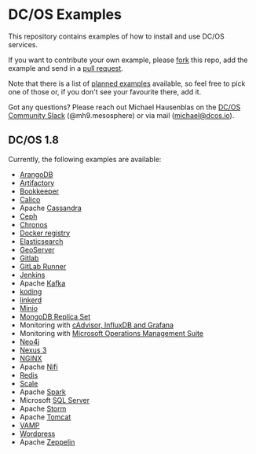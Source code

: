 # DC/OS Examples

This repository contains examples of how to install and use DC/OS services.

If you want to contribute your own example, please [fork](https://help.github.com/articles/fork-a-repo/) this repo, add the example and send in a [pull request](https://help.github.com/articles/about-pull-requests/).

Note that there is a list of [planned examples](https://dcosjira.atlassian.net/issues/?filter=11500) available, so feel free to pick one of those or, if you don't see your favourite there, add it.

Got any questions? Please reach out Michael Hausenblas on the [DC/OS Community Slack](http://chat.dcos.io) (@mh9.mesosphere) or via mail ([michael@dcos.io](mailto:michael@dcos.io)).

## DC/OS 1.8

Currently, the following examples are available:

- [ArangoDB](1.8/arangodb/)
- [Artifactory](1.8/artifactory/)
- [Bookkeeper](1.8/bookkeeper/)
- [Calico](1.8/calico/)
- Apache [Cassandra](1.8/cassandra/)
- [Ceph](1.8/ceph)
- [Chronos](1.8/chronos/)
- [Docker registry](1.8/registry/)
- [Elasticsearch](1.8/elasticsearch/)
- [GeoServer](1.8/geoserver/)
- [Gitlab](1.8/gitlab/)
- [GitLab Runner](1.8/gitlab-runner/)
- [Jenkins](1.8/jenkins/)
- Apache [Kafka](1.8/kafka/)
- [koding](1.8/koding/)
- [linkerd](1.8/linkerd/)
- [Minio](1.8/minio/)
- [MongoDB Replica Set](1.8/mongodb-replicaset/)
- Monitoring with [cAdvisor, InfluxDB and Grafana](1.8/cadvisor-influxdb-grafana)
- Monitoring with [Microsoft Operations Management Suite](1.8/msoms)
- [Neo4j](1.8/neo4j)
- [Nexus 3](1.8/nexus/)
- [NGINX](1.8/nginx/)
- Apache [Nifi](1.8/nifi)
- [Redis](1.8/redis/)
- [Scale](1.8/scale)
- Apache [Spark](1.8/spark/)
- Microsoft [SQL Server](1.8/sqlserver/)
- Apache [Storm](1.8/storm/)
- Apache [Tomcat](1.8/tomcat/)
- [VAMP](1.8/vamp/)
- [Wordpress](1.8/wordpress/)
- Apache [Zeppelin](1.8/zeppelin/)
